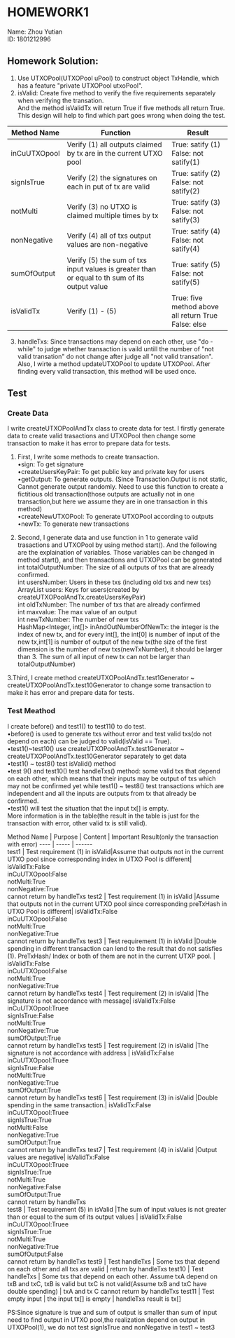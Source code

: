 # HOMEWORK1
Name: Zhou Yutian<br>
ID: 1801212996<br>

## Homework Solution:<br>

1.  Use UTXOPool(UTXOPool uPool) to construct object TxHandle, which has a feature "private UTXOPool utxoPool".<br>
2.  isValid: Create five method to verify the five requirements separately when verifying the transation.<br>
And the method isValidTx will return True if five methods all return True.<br>
This design will help to find which part goes wrong when doing the test.<br>

 Method Name | Function  | Result
 ---- | ----- | ------  
 inCuUTXOpool  | Verify (1) all outputs claimed by tx are in the current UTXO pool| True: satify (1)<br>False: not satify(1) 
 signIsTrue  | Verify (2) the signatures on each in put of tx are valid| True: satify (2)<br>False: not satify(2) 
 notMulti  | Verify (3) no UTXO is claimed multiple times by tx| True: satify (3)<br>False: not satify(3) 
 nonNegative  | Verify (4) all of txs output values are non-negative| True: satify (4)<br>False: not satify(4) 
 sumOfOutput  | Verify (5) the sum of txs input values is greater than or equal to th sum of its output value| True: satify (5)<br>False: not satify(5) 
 isValidTx  | Verify (1) - (5) | True: five method above all return True<br>False: else

3.  handleTxs: Since transactions may depend on each other, use "do - while" to judge whether transaction is vaild untill the number of "not valid transation" do not change after judge all "not valid transation".<br>
Also, I wirte a method updateUTXOPool to update UTXOPool. After finding every valid transaction, this method will be used once. <br>


## Test<br>

### Create Data<br>

I write createUTXOPoolAndTx class to create data for test. I firstly generate data to create valid trasactions and UTXOPool then change some transaction to make it has error to prepare data for tests.<br>

1. First, I write some methods to create transaction.<br>
  •sign: To get signature<br>
  •createUsersKeyPair: To get public key and private key for users<br>
  •getOutput: To generate outputs. (Since Transaction.Output is not static, Cannot generate output randomly. Need to use this function to create a fictitious old transaction(those outputs are actually not in one transaction,but here we assume they are in one transaction in this method)<br>
  •createNewUTXOPool: To generate UTXOPool according to outputs<br>
  •newTx: To generate new transactions<br>

2. Second, I generate data and use function in 1 to generate valid trasactions and UTXOPool by using method start(). And the following are the explaination of variables. Those variables can be changed in method start(), and then transactions and UTXOPool can be generated<br>
int totalOutputNumber: The size of all outputs of txs that are already confirmed.<br>
int usersNumber: Users in these txs (including old txs and new txs)<br>
ArrayList<KeyPair> users: Keys for users(created by createUTXOPoolAndTx.createUsersKeyPair)<br>
int oldTxNumber: The number of txs that are already confirmed<br>
int maxvalue: The max value of an output<br>
int newTxNumber: The number of new txs<br>
HashMap<Integer, int[]> inAndOutNumberOfNewTx: the integer is the index of new tx, and for every int[], the int[0] is number of input of the new tx,int[1] is number of output of the new tx(the size of the first dimension is the number of new txs(newTxNumber), it should be larger than 3. The sum of all input of new tx can not be larger than totalOutputNumber)<br>

3.Third, I create method createUTXOPoolAndTx.test1Generator ~ createUTXOPoolAndTx.test10Generator to change some transaction to make it has error and prepare data for tests.<br>    

### Test Meathod<br>

I create before() and test1() to test11() to do test. <br>
•before() is used to generate txs without error and test valid txs(do not depend on each) can be judged to valid(isValid == True). <br>
•test1()~test10() use createUTXOPoolAndTx.test1Generator ~ createUTXOPoolAndTx.test10Generator separately to get data<br>
•test1() ~ test8() test isValid() method<br>
•test 9() and test10() test handleTxs() method: some valid txs that depend on each other, which means that their inputs may be output of txs which may not be confirmed yet while test1() ~ test8() test transactions which are independent and all the inputs are outputs from tx that already be confirmed.<br>
•test1() will test the situation that the input tx[] is empty.<br>
More information is in the table(the result in the table is just for  the transaction with error, other valid tx is still valid).<br>

 Method Name | Purpose | Content  | Important Result(only the transaction with error)
 ---- | ----- | ------  
 test1  | Test requirement (1) in isValid|Assume that outputs not in the current UTXO pool since corresponding index in UTXO Pool is different| isValidTx:False<br>inCuUTXOpool:False<br>notMulti:True<br> nonNegative:True<br>cannot return by handleTxs 
 test2  | Test requirement (1) in isValid |Assume that outputs not in the current UTXO pool since corresponding preTxHash in UTXO Pool is different| isValidTx:False<br>inCuUTXOpool:False<br>notMulti:True<br> nonNegative:True<br>cannot return by handleTxs 
 test3  | Test requirement (1) in isValid |Double spending in different transaction can lend to the result that do not satisfies (1). PreTxHash/ Index or both of them are not in the current UTXP pool.
| isValidTx:False<br>inCuUTXOpool:False<br>notMulti:True<br> nonNegative:True<br>cannot return by handleTxs 
 test4  | Test requirement (2) in isValid |The signature is not accordance with message| isValidTx:False<br>inCuUTXOpool:Truee<br>signIsTrue:False<br>notMulti:True<br> nonNegative:True<br>sumOfOutput:True<br>cannot return by handleTxs 
 test5  | Test requirement (2) in isValid |The signature is not accordance with address | isValidTx:False<br>inCuUTXOpool:Truee<br>signIsTrue:False<br>notMulti:True<br> nonNegative:True<br>sumOfOutput:True<br>cannot return by handleTxs 
 test6  | Test requirement (3) in isValid |Double spending in the same transaction.| isValidTx:False<br>inCuUTXOpool:Truee<br>signIsTrue:True<br>notMulti:False<br> nonNegative:True<br>sumOfOutput:True<br>cannot return by handleTxs 
 test7  | Test requirement (4) in isValid |Output values are negative| isValidTx:False<br>inCuUTXOpool:Truee<br>signIsTrue:True<br>notMulti:True<br> nonNegative:False<br>sumOfOutput:True<br>cannot return by handleTxs  
 test8  | Test requirement (5) in isValid |The sum of input values is not greater than or equal to the sum of its output values | isValidTx:False<br>inCuUTXOpool:Truee<br>signIsTrue:True<br>notMulti:True<br> nonNegative:True<br>sumOfOutput:False<br>cannot return by handleTxs 
 test9  | Test handleTxs | Some txs that depend on each other and all txs are valid | return by handleTxs 
 test10  | Test handleTxs | Some txs that depend on each other. Assume txA  depend on txB and txC, txB is valid but txC is not valid(Assume txB and txC have double spending) | txA and tx C cannot return by handleTxs
 test11  | Test empty input | the input tx[] is empty | handleTxs result is tx[]

PS:Since signature is true and sum of output is smaller than sum of input need to find output in UTXO pool,the realization depend on output in UTXOPool(1), we do not test signIsTrue and nonNegative in test1 ~ test3




